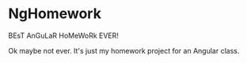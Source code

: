 NgHomework
==========
BEsT AnGuLaR HoMeWoRk EVER!

Ok maybe not ever. It's just my homework project for an Angular class.
